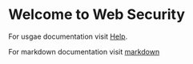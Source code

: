 # Welcome to Web Security

For usgae documentation visit [Help](help).

For markdown documentation visit [markdown](http://wowubuntu.com/markdown/)
